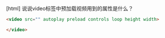 [html] 说说video标签中预加载视频用到的属性是什么？
```html
<video src="" autoplay preload controls loop height width>

</video>
```
